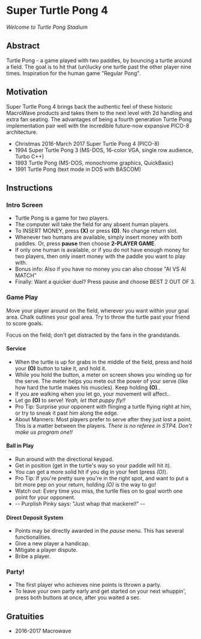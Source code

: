 # Super Turtle Pong 4

*Welcome to Turtle Pong Stadium*

## Abstract

Turtle Pong - a game played with two paddles, by bouncing a turtle around a field. The goal is to hit that (un)lucky one turtle past the other player nine times. Inspiration for the human game "Regular Pong".

## Motivation

Super Turtle Pong 4 brings back the authentic feel of these historic MacroWave products and takes them to the next level with 2d handling and extra fan seating. The advantages of being a fourth generation Turtle Pong implementation pair well with the incredible future-now expansive PICO-8 architecture.
 * Christmas 2016-March 2017 Super Turtle Pong 4 (PICO-8)
 * 1994 Super Turtle Pong 3 (MS-DOS, 16-color VGA, single row audience, Turbo C++)
 * 1993 Turtle Pong (MS-DOS, monochrome graphics, QuickBasic)
 * 1991 Turtle Pong (text mode in DOS with BASCOM)

## Instructions

### Intro Screen
 * Turtle Pong is a game for two players.
 * The computer will take the field for any absent human players.
 * To INSERT MONEY, press __(X)__ or press __(O)__. No change return slot.
  * Whenever two humans are available, simply insert money with both paddles. Or, press __pause__ then choose __2-PLAYER GAME__.
  * If only one human is available, or if you do not have enough money for two players, then only insert money with the paddle you want to play with.
 * Bonus info: Also if you have no money you can also choose "AI VS AI MATCH"
 * Finally: Want a quicker duel? Press pause and choose BEST 2 OUT OF 3.

### Game Play
Move your player around on the field, wherever you want within your goal area. Chalk outlines your goal area. Try to throw the turtle past your friend to score goals.

Focus on the field; don't get distracted by the fans in the grandstands. 

#### Service
 * When the turtle is up for grabs in the middle of the field, press and hold your __(O)__ button to take it, and hold it.
 * While you hold the button, a meter on screen shows you winding up for the serve. The meter helps you mete out the power of your serve (like how hard the turtle makes his muscles). Keep holding __(O)__..
 * If you are walking when you let go, your movement will affect..
 * Let go __(O)__ to serve! _Yeah, let that puppy fly!!_
  * Pro Tip: Surprise your opponent with flinging a turtle flying right at him, or try to sneak it past him along the edge.
  * About Manners: Most players prefer to serve after they just lost a point. This is a matter between the players. _There is no referee in STP4. Don't make us program one!!_

#### Ball in Play
 * Run around with the directional keypad.
 * Get in position (get in the turtle's way so your paddle will hit it).
 * You can get a more solid hit if you dig in your feet (press _(O)_).
  * Pro Tip: If you're pretty sure you're in the right spot, and want to put a bit more pep on your return, holding _(O)_ is the way to go!
 * Watch out: Every time you miss, the turtle flies on to goal worth one point for your opponent.
 * -- Purplish Pinky says: "Just whap that mackerel!" --

#### Direct Deposit System
 * Points may be directly awarded in the _pause_ menu. This has several functionalities.
  * Give a new player a handicap.
  * Mitigate a player dispute.
  * Bribe a player.

### Party!
 * The first player who achieves nine points is thrown a party.
 * To leave your own party early and get started on your next whuppin', press both buttons at once, after you waited a sec.

## Gratuities
 * 2016-2017 Macrowave

